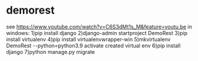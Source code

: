 # demorest
see https://www.youtube.com/watch?v=C6S3dMt1s_M&feature=youtu.be
in windows:
1)pip install django
2)django-admin startproject DemoRest
3)pip install virtualenv
4)pip install virtualenvwrapper-win
5)mkvirtualenv DemoRest --python=python3.9
activate created virtual env
6)pip install django
7)python manage.py migrate